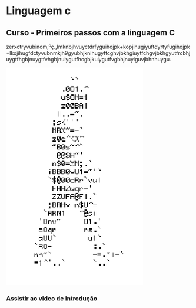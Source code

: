 # Linguagem c
## Curso - Primeiros passos com a linguagem C
zerxctryvubinom,ºç.,lmknbjhvuyctdrfyguihojpk+kopjihugiyuftdyrtyfugihojpk+lkojihugfdctyvubnmkjh9gyubhjknihugyftcghvjbkhgiuytfchgvjbkhgyutfrcbhjuygtfhgbjnuygtfvhgbjnuiygutfhcgbjkuiygutfvgbhjnuyiguvjbhnhuygu.

![Homem letra](https://github.com/LeandroLima8/ProjetoTeste/blob/main/Homem%20letra.gif)
### Assistir ao video de introdução 
